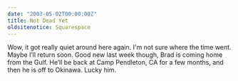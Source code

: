 ```yaml
---
date: "2003-05-02T00:00:00Z"
title: Not Dead Yet
oldsitenotice: Squarespace
---
```

Wow, it got really quiet around here again. I'm not sure where the time went. Maybe I’ll return soon. Good new last week though, Brad is coming home from the Gulf. He’ll be back at Camp Pendleton, CA for a few months, and then he is off to Okinawa. Lucky him.
